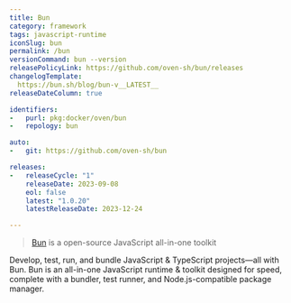 ```yaml
---
title: Bun
category: framework
tags: javascript-runtime
iconSlug: bun
permalink: /bun
versionCommand: bun --version
releasePolicyLink: https://github.com/oven-sh/bun/releases
changelogTemplate: 
  https://bun.sh/blog/bun-v__LATEST__
releaseDateColumn: true

identifiers:
-   purl: pkg:docker/oven/bun
-   repology: bun

auto:
-   git: https://github.com/oven-sh/bun

releases:
-   releaseCycle: "1"
    releaseDate: 2023-09-08
    eol: false
    latest: "1.0.20"
    latestReleaseDate: 2023-12-24

---
```


> [Bun](https://bun.sh/) is a open-source JavaScript all-in-one toolkit

Develop, test, run, and bundle JavaScript & TypeScript projects—all with Bun.
Bun is an all-in-one JavaScript runtime & toolkit designed for speed, complete with a bundler, test runner, and Node.js-compatible package manager.
